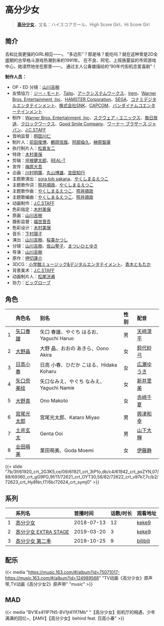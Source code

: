 # 高分少女


> <u>**[高分少女](https://bgm.tv/subject/91205)**</u>，又名：ハイスコアガール、High Score Girl、Hi Score Girl

## 简介

去和比我更强的GIRL相见——。
“多边形”？那是啥？能吃吗？就在这种曾是2D全盛期的古早格斗游戏热潮到来的1991年。
在不良、阿宅、上班族蔓延的市郊游戏中心，她凛然地坐在那里——。
通过主人公春雄描绘的“90年代街机恋爱喜剧”！

**制作人员：**
- OP・ED 分镜：[山川吉樹](https://bgm.tv/person/958)
- 友情協力：[ジー・モード](https://bgm.tv/person/6052)、[Taito](https://bgm.tv/person/7482)、[アークシステムワークス](https://bgm.tv/person/11187)、[Irem](https://bgm.tv/person/32197)、[Warner Bros. Entertainment, Inc](https://bgm.tv/person/6814)、[HAMSTER Corporation](https://bgm.tv/person/32982)、[SEGA](https://bgm.tv/person/1541)、[コナミデジタルエンタテインメント](https://bgm.tv/person/9440)、[株式会社SNK](https://bgm.tv/person/32561)、[CAPCOM](https://bgm.tv/person/471)、[バンダイナムコエンターテインメント](https://bgm.tv/person/3502)
- 制作：[Warner Bros. Entertainment, Inc](https://bgm.tv/person/6814)、[スクウェア・エニックス](https://bgm.tv/person/497)、[毎日放送](https://bgm.tv/person/2847)、[クロックワークス](https://bgm.tv/person/1492)、[Good Smile Company](https://bgm.tv/person/9020)、[ワーナー ブラザース ジャパン](https://bgm.tv/person/16129)、[J.C.STAFF](https://bgm.tv/person/390)
- 音响监督：[明田川仁](https://bgm.tv/person/477)
- 制片人：[前田俊博](https://bgm.tv/person/5774)、[鶴岡信哉](https://bgm.tv/person/37035)、[阿部倫久](https://bgm.tv/person/1355)、[榊原智康](https://bgm.tv/person/37338)
- 执行制片人：[松倉友二](https://bgm.tv/person/2654)
- 特效：[木村美保](https://bgm.tv/person/19169)
- 剪辑：[坪根健太郎](https://bgm.tv/person/11745)、[REAL-T](https://bgm.tv/person/46772)
- 宣传：[梅原大吾](https://bgm.tv/person/32981)
- 企画：[川村明廣](https://bgm.tv/person/238)、[丸山博雄](https://bgm.tv/person/5783)、[宮田知行](https://bgm.tv/person/1810)
- 主题歌演出：[sora tob sakana](https://bgm.tv/person/32256)、[やくしまるえつこ](https://bgm.tv/person/6559)
- 主题歌作词：[照井順政](https://bgm.tv/person/14185)、[やくしまるえつこ](https://bgm.tv/person/6559)
- 主题歌作曲：[やくしまるえつこ](https://bgm.tv/person/6559)、[照井順政](https://bgm.tv/person/14185)
- 主题歌编曲：[やくしまるえつこ](https://bgm.tv/person/6559)、[照井順政](https://bgm.tv/person/14185)
- 动画制作：[J.C.STAFF](https://bgm.tv/person/390)
- 色彩指定：[木村美保](https://bgm.tv/person/19169)
- 原画：[山川吉樹](https://bgm.tv/person/958)
- 摄影监督：[福世晋吾](https://bgm.tv/person/1141)
- 色彩设计：[木村美保](https://bgm.tv/person/19169)
- 音乐：[下村陽子](https://bgm.tv/person/5899)
- 演出：[山川吉樹](https://bgm.tv/person/958)、[桜美かつし](https://bgm.tv/person/1019)
- 分镜：[山川吉樹](https://bgm.tv/person/958)、[佐山聖子](https://bgm.tv/person/900)、[まついひとゆき](https://bgm.tv/person/621)
- 导演：[山川吉樹](https://bgm.tv/person/958)
- 原作：[押切蓮介](https://bgm.tv/person/8379)
- 3DCG：[小学館ミュージック&amp;デジタルエンタテイメント](https://bgm.tv/person/1070)、[青木ともたか](https://bgm.tv/person/56736)
- 背景美术：[J.C.STAFF](https://bgm.tv/person/390)
- 动画制片人：[松尾洸甫](https://bgm.tv/person/34227)
- 协力：[ビッグローブ](https://bgm.tv/person/64953)

## 角色

|     |   角色名   |   别名  | 性别 |  配音  |
|:--- |:------  |:----      |:---  |:--   |
| 1 | [矢口春雄](https://bgm.tv/character/61920) | 矢口 春雄、やぐち はるお、Yaguchi Haruo | 男 | [天﨑滉平](https://bgm.tv/person/7605) |
| 2 | [大野晶](https://bgm.tv/character/61921) | 大野 晶、おおの あきら、Oono Akira | 女 | [鈴代紗弓](https://bgm.tv/person/32687) |
| 3 | [日高小春](https://bgm.tv/character/61942) | 日高 小春、ひだか こはる、Hidaka Koharu | 女 | [広瀬ゆうき](https://bgm.tv/person/25406) |
| 4 | [矢口奈美绘](https://bgm.tv/character/69360) | 矢口なみえ、やぐち なみえ、Yaguchi Namie | 女 | [新井里美](https://bgm.tv/person/4625) |
| 5 | [大野真](https://bgm.tv/character/72621) | Ono Makoto | 女 | [赤﨑千夏](https://bgm.tv/person/7297) |
| 6 | [宫尾光太郎](https://bgm.tv/character/72622) | 宮尾光太郎、Kataro Miyao | 男 | [興津和幸](https://bgm.tv/person/5007) |
| 7 | [土井玄太](https://bgm.tv/character/72623) | Genta Ooi | 男 | [山下大輝](https://bgm.tv/person/10256) |
| 8 | [业田萌美](https://bgm.tv/character/72624) | 業田萌美、Goda Moemi | 女 | [伊藤静](https://bgm.tv/person/4272) |

{{< slide "7b/3f/61920_crt_2G3K5,ce/09/61921_crt_3tP1o,db/c4/61942_crt_pxZYN,07/88/69360_crt_gG9PG,9f/11/72621_crt_OYT30,58/82/72622_crt_v97k7,7c/b2/72623_crt_Hy8Nn,f7/6b/72624_crt_symj0" >}}

## 系列

|     | 系列名              | 首播时间       | 话数/时长 | 观看地址                                                       |
| :-- | :--------------- | :--------- | :---- | :--------------------------------------------------------- |
| 1   |[高分少女](https://bgm.tv/subject/91205)| 2018-07-13 | 12    | [keke9](https://www.keke9.app/play/23849-4-186976.html)    |
| 2   |[高分少女 EXTRA STAGE](https://bgm.tv/subject/262277)| 2019-03-20 | 3     | [keke9](https://www.keke9.app/play/23847-4-186964.html)    |
| 3   |[高分少女 第二季](https://bgm.tv/subject/278569)| 2019-10-25 | 9     | [bilibili](https://www.bilibili.com/bangumi/play/ep288534) |

## 配乐

{{< media "https://music.163.com/#/album?id=75071017-https://music.163.com/#/album?id=124989568" 
"TV动画《高分少女》原声带,TV动画《高分少女2》原声带" 
"music" >}}
## MAD

{{< media  "BV1Es411P7N5-BV1jt411f7Mb"
"【高分少女】街机厅的相遇，少年满满的回忆~,【AMV】【高分少女】behind feat. 日高小春"  >}}

        

